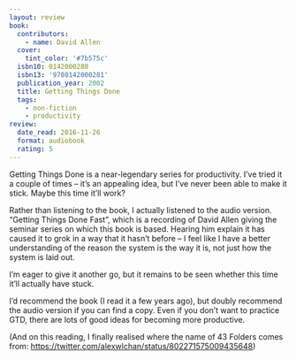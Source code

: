 ```yaml
---
layout: review
book:
  contributors:
    - name: David Allen
  cover:
    tint_color: '#7b575c'
  isbn10: 0142000280
  isbn13: '9780142000281'
  publication_year: 2002
  title: Getting Things Done
  tags:
    - non-fiction
    - productivity
review:
  date_read: 2016-11-26
  format: audiobook
  rating: 5
---
```


Getting Things Done is a near-legendary series for productivity. I’ve tried it a couple of times – it’s an appealing idea, but I’ve never been able to make it stick. Maybe this time it’ll work?

Rather than listening to the book, I actually listened to the audio version. “Getting Things Done Fast”, which is a recording of David Allen giving the seminar series on which this book is based. Hearing him explain it has caused it to grok in a way that it hasn’t before – I feel like I have a better understanding of the reason the system is the way it is, not just how the system is laid out.

I’m eager to give it another go, but it remains to be seen whether this time it’ll actually have stuck.

I’d recommend the book (I read it a few years ago), but doubly recommend the audio version if you can find a copy. Even if you don’t want to practice GTD, there are lots of good ideas for becoming more productive.

(And on this reading, I finally realised where the name of 43 Folders comes from: <https://twitter.com/alexwlchan/status/802271575009435648>)
